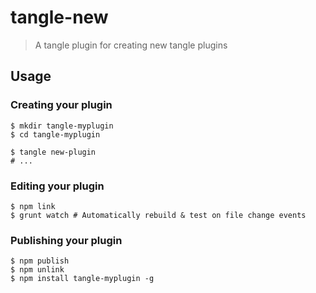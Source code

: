 # tangle-new 

> A tangle plugin for creating new tangle plugins

## Usage

### Creating your plugin

    $ mkdir tangle-myplugin
    $ cd tangle-myplugin

    $ tangle new-plugin
    # ...

### Editing your plugin

    $ npm link
    $ grunt watch # Automatically rebuild & test on file change events

### Publishing your plugin

    $ npm publish
    $ npm unlink
    $ npm install tangle-myplugin -g


